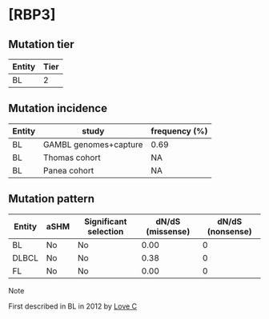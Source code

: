 # [RBP3]

## Mutation tier

|Entity|Tier|
|------|----|
|BL    |2   |

## Mutation incidence

|Entity|study                |frequency (%)|
|------|---------------------|-------------|
|BL    |GAMBL genomes+capture|0.69         |
|BL    |Thomas cohort        |  NA         |
|BL    |Panea cohort         |  NA         |

## Mutation pattern

|Entity|aSHM|Significant selection|dN/dS (missense)|dN/dS (nonsense)|
|------|----|---------------------|----------------|----------------|
|BL    |No  |No                   |0.00            |0               |
|DLBCL |No  |No                   |0.38            |0               |
|FL    |No  |No                   |0.00            |0               |


> [!NOTE]
> First described in BL in 2012 by [Love C](https://pubmed.ncbi.nlm.nih.gov/23143597)